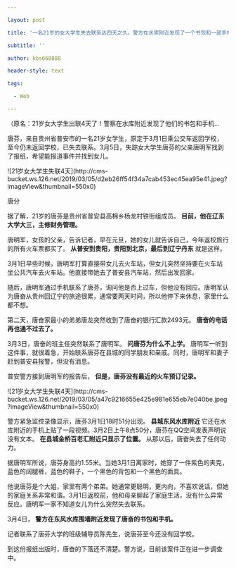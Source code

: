---
layout: post
title: '一名21岁的女大学生失去联系达四天之久。警方在水库附近发现了一个书包和一部手机。'
subtitle: ''
author: kbs668888
header-style: text
tags:
  - Web
---
（原名：21岁女大学生出联4天了！警察在水库附近发现了他们的书包和手机…

唐芬，来自贵州省普安市的一名21岁女学生，原定于3月1日乘公交车返回学校，至今仍未返回学校，已失去联系。3月5日，失踪女大学生唐芬的父亲唐明军找到了报纸，希望能报道事件并找到女儿。

![21岁女大学生失联4天](http://cms-
bucket.ws.126.net/2019/03/05/d2eb26ff54f34a7cab453ec45ea95e41.jpeg?imageView&thumbnail=550x0)  

唐分

据了解，21岁的唐芬是贵州省普安县高棉乡杨龙村铁街组成员。 **目前，他在辽东大学大三，主修财务管理。**

唐明军，女孩的父亲，告诉记者，早在元旦，她的女儿就告诉自己，今年返校旅行的所有火车票都买了。 **从普安到贵阳，贵阳到北京，最后到辽宁丹东** 就是这样。

3月1日早些时候，唐明军打算直接带女儿去火车站，但女儿突然坚持要在火车站坐公共汽车去火车站。他直接带她去了普安县汽车站，然后出发回家。

随后，唐明军通过手机联系了唐芬，询问他是否上过车，但他没有回应。唐明军认为唐奋从贵州回辽宁的旅途很累，通常要两天时间，所以他停下来休息，家里什么都不想。

第二天，唐奋家最小的弟弟唐龙突然收到了唐奋的银行汇款2493元。 **唐奋的电话再也通不过去了。**

3月3日，唐奋的班主任突然联系了唐明军。 **问唐芬为什么不上学。**
唐明军一听到这件事，就很着急，开始联系唐芬在县城的同学朋友和亲戚。同时，唐明军和妻子赶到普安县报警，但没有消息。

普安警方接到唐明军的报告后， **但是，唐芬没有最近的火车预订记录。**

![21岁女大学生失联4天](http://cms-
bucket.ws.126.net/2019/03/05/a47c9216655e425e981e655eb7e040be.jpeg?imageView&thumbnail=550x0)  

警方紧急监控录像显示，唐芬3月1日18时51分出现。 **县城东风水库附近**
它还在水库附近的手机上贴了一段视频。3月2日上午8点50分，唐芬在QQ空间发表声明说没有文本。 **在县城金桥百老汇附近只显示了位置。**
从那以后，唐奋失去了任何动力。

据唐明军所说，唐芬身高约1.55米。当她3月1日离家时，她穿了一件紫色的夹克，蓝色的阔腿裤，蓝色的鞋子，一个黑色的背包和一个黑色的面具。

他说唐芬是个大姐，家里有两个弟弟。她通常更聪明，更内向，不喜欢说话，但她的家庭关系非常和谐。3月1日返校前，他和母亲聊起了家庭生活，没有什么异常反应。唐明军一家不知道女儿为什么突然失去联系。

3月4日， **警方在东风水库围墙附近发现了唐奋的书包和手机。**

记者联系了唐芬大学的班级辅导员陈先生，说唐芬至今还没有回学校。

到这份报纸出版时，唐奋的下落还不清楚。警方说，目前该案件正在进一步调查中。

